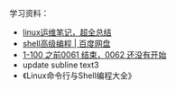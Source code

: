 学习资料：

* [linux运维笔记，超全总结](http://www.178linux.com/87104)
* [shell高级编程 | 百度网盘](/Users/cat/Downloads/shell编程精讲)
* [1-100 之前0061 结束，0062 还没有开始](/Users/cat/Downloads/shell编程精讲/linux教程/1-100)
* update subline text3
* 《Linux命令行与Shell编程大全》

